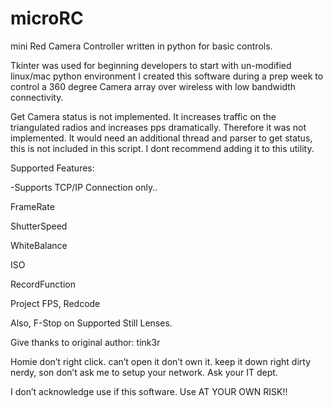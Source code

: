 # microRC
mini Red Camera Controller written in python for basic controls.

Tkinter was used for beginning developers to start with un-modified linux/mac python environment
I created this software during a prep week to control a 360 degree Camera array over wireless with low bandwidth connectivity.

Get Camera status is not implemented. It increases traffic on the triangulated radios and increases pps dramatically. Therefore it was not implemented.
It would need an additional thread and parser to get status, this is not included in this script. I dont recommend adding it to this utility.

Supported Features:

-Supports TCP/IP Connection only..

FrameRate

ShutterSpeed

WhiteBalance

ISO

RecordFunction

Project FPS, Redcode

Also, F-Stop on Supported Still Lenses.

Give thanks to original author: tink3r

Homie don’t right click. can’t open it don’t own it. keep it down right dirty nerdy, son 
don’t ask me to setup your network. Ask your IT dept.


I don’t acknowledge use if this software. Use AT YOUR OWN RISK!!
